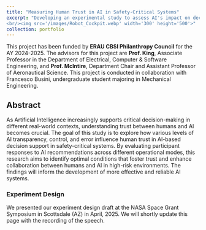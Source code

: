 ```yaml
---
title: "Measuring Human Trust in AI in Safety-Critical Systems"
excerpt: "Developing an experimental study to assess AI's impact on decision-making in aviation safety.
<br/><img src='/images/Robot_Cockpit.webp' width='300' height='500'>"
collection: portfolio
---
```


This project has been funded by **ERAU CBSI Philanthropy Council** for the AY 2024-2025. The advisors for this project are **Prof. King**, Associate Professor in the Department of Electrical, Computer & Software Engineering, and **Prof. McIntire**, Department Chair and Assistant Professor of Aeronautical Science. This project is conducted in collaboration with Francesco Busini, undergraduate student majoring in Mechanical Engineering.

## Abstract

As Artificial Intelligence increasingly supports critical decision-making in different real-world contexts, understanding trust between humans and AI becomes crucial. The goal of this study is to explore how various levels of AI transparency, control, and error influence human trust in AI-based decision support in safety-critical systems. ​By evaluating participant responses to AI recommendations across different operational modes, this research aims to identify optimal conditions that foster trust and enhance collaboration between humans and AI in high-risk environments​. The findings will inform the development of more effective and reliable AI systems​.

### Experiment Design

We presented our experiment design draft at the NASA Space Grant Symposium in Scottsdale (AZ) in April, 2025. We will shortly update this page with the recording of the speech.
